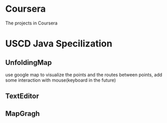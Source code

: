# Coursera
The projects in Coursera

# USCD Java Specilization  
## UnfoldingMap
use google map to visualize the points and the routes between points, add some interaction with mouse(keyboard in the future)

## TextEditor

## MapGragh
